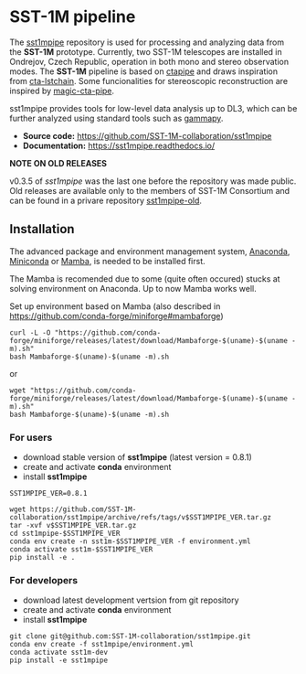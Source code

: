 # SST-1M pipeline

The [sst1mpipe](https://github.com/SST-1M-collaboration/sst1mpipe) repository is used for processing and analyzing data from the <b>SST-1M</b> prototype. Currently, two SST-1M telescopes are installed in Ondrejov, Czech Republic, operation in both mono and stereo observation modes. The <b>SST-1M</b> pipeline is based on [ctapipe](https://github.com/cta-observatory/ctapipe) and draws inspiration from [cta-lstchain](https://github.com/cta-observatory/cta-lstchain). Some funcionalities for stereoscopic reconstruction are inspired by [magic-cta-pipe](https://github.com/cta-observatory/magic-cta-pipe).

sst1mpipe provides tools for low-level data analysis up to DL3, which can be further analyzed using standard tools such as [gammapy](https://github.com/gammapy).

- **Source code:** https://github.com/SST-1M-collaboration/sst1mpipe
- **Documentation:** https://sst1mpipe.readthedocs.io/


**NOTE ON OLD RELEASES**

v0.3.5 of *sst1mpipe* was the last one before the repository was made public. Old releases are available only to the members of SST-1M Consortium and can be found in a privare repository [sst1mpipe-old](https://github.com/SST-1M-collaboration/sst1mpipe-old).

## Installation

The advanced package and environment management system, [Anaconda](https://www.anaconda.com/distribution/#download-section), [Miniconda](https://docs.conda.io/en/latest/miniconda.html) or [Mamba](https://anaconda.org/conda-forge/mamba), is needed to be installed first.

The Mamba is recomended due to some (quite often occured) stucks at solving environment on Anaconda. Up to now Mamba works well.

Set up environment based on Mamba
(also described in https://github.com/conda-forge/miniforge#mambaforge)

```
curl -L -O "https://github.com/conda-forge/miniforge/releases/latest/download/Mambaforge-$(uname)-$(uname -m).sh"
bash Mambaforge-$(uname)-$(uname -m).sh
```
or
```
wget "https://github.com/conda-forge/miniforge/releases/latest/download/Mambaforge-$(uname)-$(uname -m).sh"
bash Mambaforge-$(uname)-$(uname -m).sh
```



### For users
- download stable version of <b>sst1mpipe</b> (latest version = 0.8.1)
- create and activate <b>conda</b> environment
- install <b>sst1mpipe</b>
```
SST1MPIPE_VER=0.8.1

wget https://github.com/SST-1M-collaboration/sst1mpipe/archive/refs/tags/v$SST1MPIPE_VER.tar.gz
tar -xvf v$SST1MPIPE_VER.tar.gz
cd sst1mpipe-$SST1MPIPE_VER
conda env create -n sst1m-$SST1MPIPE_VER -f environment.yml
conda activate sst1m-$SST1MPIPE_VER
pip install -e .

```

### For developers
- download latest development vertsion from git repository
- create and activate <b>conda</b> environment
- install <b>sst1mpipe</b>
```
git clone git@github.com:SST-1M-collaboration/sst1mpipe.git
conda env create -f sst1mpipe/environment.yml
conda activate sst1m-dev
pip install -e sst1mpipe
```

